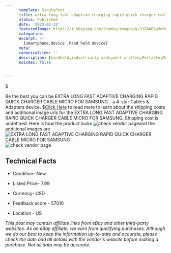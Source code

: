 ```yaml
---
      template: SinglePost
      title: extra long fast adaptive charging rapid quick charger cable micro for samsung
      status: Published
      date: '2023-02-12'
      featuredImage: https://i.ebayimg.com/thumbs/images/g/31EAAOSw3nNeL0YC/s-l225.jpg
      categories: 
      excerpt: >-
        [smartphone,device ,hand held device]
      meta:
      canonicalLink: ''
      description: [handheld,industrially made,well crafted,Portable,Mobile,Compact,Convenient,Lightweight,Maneuverable,Man-portable,Miniature,Carriable,Hand-held,Light,Holdable,Transportable,Mobile device,Pocket-sized,On-the-go,Wireless,Cordless,Compact size,Convenient size, smartphone,device ,hand held device]
      noindex: false
      
        
---
```

$

Be the best you can be  EXTRA LONG FAST ADAPTIVE CHARGING RAPID QUICK CHARGER CABLE MICRO FOR SAMSUNG - a 4-star Cables & Adapters device.
$[Click Here](https://www.ebay.com/itm/174172343151?hash=item288d7b0b6f%3Ag%3A31EAAOSw3nNeL0YC&amdata=enc%3AAQAHAAAA4ADmO0mevAdWUWEsMeMMxv31Xs9f6JCm4Ih7a0cjA%2FDkTWLWEfsEtubV6LxOSsPokRETqjuzik0mfCzLa%2B1MJNhgdB7HzUzmUET%2Fgf93lxIKOhUFn5XtqHeP3oTX7lc79hoUVM07rnwyZn%2B8BYayPgCD0DGBLAx4Q1Qru3pRNDjrxwa2kllqu4hhDMU98jFgqN4gsxlYgdqLTpYCtaudO4de8BWK7L1vpamYBELrmuhlpCTxR2LNlIZs7a%2FlRuJT%2BtgZKO%2FXBjNVUkS4RkXkiMeqON5L%2FLQnoiKGUDnUXqcr&mkevt=1&mkcid=1&mkrid=711-53200-19255-0&campid=%253CePNCampaignId%253E&customid=%253CreferenceId%253E&toolid=10049) to read more to learn about the shipping costs and additional image urls for the EXTRA LONG FAST ADAPTIVE CHARGING RAPID QUICK CHARGER CABLE MICRO FOR SAMSUNG. Shipping cost is undefined. Here is how the product looks ![check vendor page](https://i.ebayimg.com/thumbs/images/g/31EAAOSw3nNeL0YC/s-l225.jpg)and the additional images are![EXTRA LONG FAST ADAPTIVE CHARGING RAPID QUICK CHARGER CABLE MICRO FOR SAMSUNG](https://i.ebayimg.com/images/g/31EAAOSw3nNeL0YC/s-l1600.jpg)![check vendor page](https://origin-galleryplus.ebayimg.com/ws/web/174172343151_2_0_1/225x225.jpg,https://origin-galleryplus.ebayimg.com/ws/web/174172343151_3_0_1/225x225.jpg)



 ## Technical Facts 



     
      

 - Condition- New 


      

 - Listed Price- 7.99 


      

 - Currency- USD 


      

 - Feedback score - 57010 


      

 - Location - US 


      
      

 *_This post may contain affiliate links from eBay and other third-party websites. As an eBay affiliate, we earn from qualifying purchases. Although we do our best to keep the information up-to-date and accurate, please check the date and all details with the vendor's website before making a purchase. Not all data may be accurate._*






